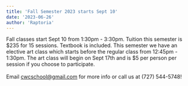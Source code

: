 ```yaml
---
title: 'Fall Semester 2023 starts Sept 10'
date: '2023-06-26'
author: 'Raptoria'
---
```


Fall classes start Sept 10 from 1:30pm - 3:30pm. Tuition this semester is $235 for 15 sessions. Textbook is included. This semester we have an elective art class which starts before the regular class from 12:45pm - 1:30pm. The art class will begin on Sept 17th and is $5 per person per session if you choose to participate.
<br /><br />
Email cwcschool@gmail.com for more info or call us at (727) 544-5748!

</p>
